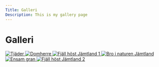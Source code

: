 ```yaml
---
Title: Galleri
Description: This is my gallery page
---
```


Galleri
==========================

<div class="gallery">
<a href="%base_url%/image/gallery/lasse-nystedt-40L6iU6Gv9w-unsplash.jpg" target="_blank">
<picture>
    <source media="(min-width: 668px)" srcset="%base_url%/image/gallery/lasse-nystedt-40L6iU6Gv9w-unsplash.jpg?w=1200&q=70">
    <img src="%base_url%/image/gallery/lasse-nystedt-40L6iU6Gv9w-unsplash.jpg?w=600&q=70" alt="Tjäder">
   
</picture>
</a>

<a href="%base_url%/image/gallery/lasse-nystedt-aS4W9mUUloY-unsplash.jpg" target="_blank">
<picture>
    <source media="(min-width: 668px)" srcset="%base_url%/image/gallery/lasse-nystedt-aS4W9mUUloY-unsplash.jpg?w=1200&q=70">
    <img src="%base_url%/image/gallery/lasse-nystedt-aS4W9mUUloY-unsplash.jpg?w=600&q=70" alt="Domherre">
</picture>
</a>

<a href="%base_url%/image/gallery/lasse-nystedt-DiEFqT5FRvU-unsplash.jpg" target="_blank">
<picture>
    <source media="(min-width: 668px)" srcset="%base_url%/image/gallery/lasse-nystedt-DiEFqT5FRvU-unsplash.jpg?w=1200&q=70&sharpen">
    <img src="%base_url%/image/gallery/lasse-nystedt-DiEFqT5FRvU-unsplash.jpg?w=600&q=70&sharpen" alt="Fjäll höst Jämtland 1">
</picture>
</a>

<a href="%base_url%/image/gallery/philipp-pilz-JsOlctJwniY-unsplash.jpg" target="_blank">
<picture>
    <source media="(min-width: 668px)" srcset="%base_url%/image/gallery/philipp-pilz-JsOlctJwniY-unsplash.jpg?w=1200&q=70">
    <img src="%base_url%/image/gallery/philipp-pilz-JsOlctJwniY-unsplash.jpg?w=600&q=70" alt="Bro i naturen Jämtland">
</picture>
</a>

<a href="%base_url%/image/gallery/sasha-matic-yUBJit7IP2c-unsplash.jpg" target="_blank">
<picture>
    <source media="(min-width: 668px)" srcset="%base_url%/image/gallery/sasha-matic-yUBJit7IP2c-unsplash.jpg?w=1200&q=70">
    <img src="%base_url%/image/gallery/sasha-matic-yUBJit7IP2c-unsplash.jpg?w=600&q=70" alt="Ensam gran">
</picture>
</a>

<a href="%base_url%/image/gallery/victor-agestam-ftqL4rQurUk-unsplash.jpg" target="_blank">
<picture>
    <source media="(min-width: 668px)" srcset="%base_url%/image/gallery/victor-agestam-ftqL4rQurUk-unsplash.jpg?w=1200&q=70&sharpen">
    <img src="%base_url%/image/gallery/victor-agestam-ftqL4rQurUk-unsplash.jpg?w=600&q=70&sharpen" alt="Fjäll höst Jämtland 2">
</picture>
</a>

</div>
